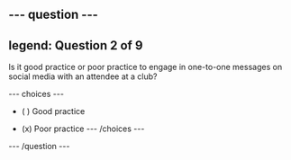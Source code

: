--- question ---
---
legend: Question 2 of 9
---

Is it good practice or poor practice to engage in one-to-one messages on social media with an attendee at a club?

--- choices ---
- ( ) Good practice

- (x) Poor practice
--- /choices ---

--- /question ---
